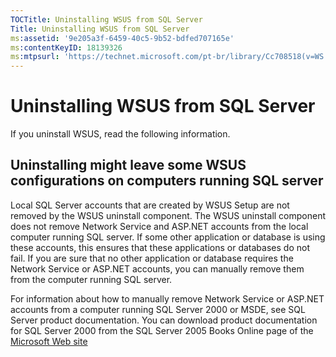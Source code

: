 ```yaml
---
TOCTitle: Uninstalling WSUS from SQL Server
Title: Uninstalling WSUS from SQL Server
ms:assetid: '9e205a3f-6459-40c5-9b52-bdfed707165e'
ms:contentKeyID: 18139326
ms:mtpsurl: 'https://technet.microsoft.com/pt-br/library/Cc708518(v=WS.10)'
---
```


Uninstalling WSUS from SQL Server
=================================

If you uninstall WSUS, read the following information.

Uninstalling might leave some WSUS configurations on computers running SQL server
---------------------------------------------------------------------------------

Local SQL Server accounts that are created by WSUS Setup are not removed by the WSUS uninstall component. The WSUS uninstall component does not remove Network Service and ASP.NET accounts from the local computer running SQL server. If some other application or database is using these accounts, this ensures that these applications or databases do not fail. If you are sure that no other application or database requires the Network Service or ASP.NET accounts, you can manually remove them from the computer running SQL server.

For information about how to manually remove Network Service or ASP.NET accounts from a computer running SQL Server 2000 or MSDE, see SQL Server product documentation. You can download product documentation for SQL Server 2000 from the SQL Server 2005 Books Online page of the [Microsoft Web site](http://technet.microsoft.com/en-us/library/ms130214.aspx)
